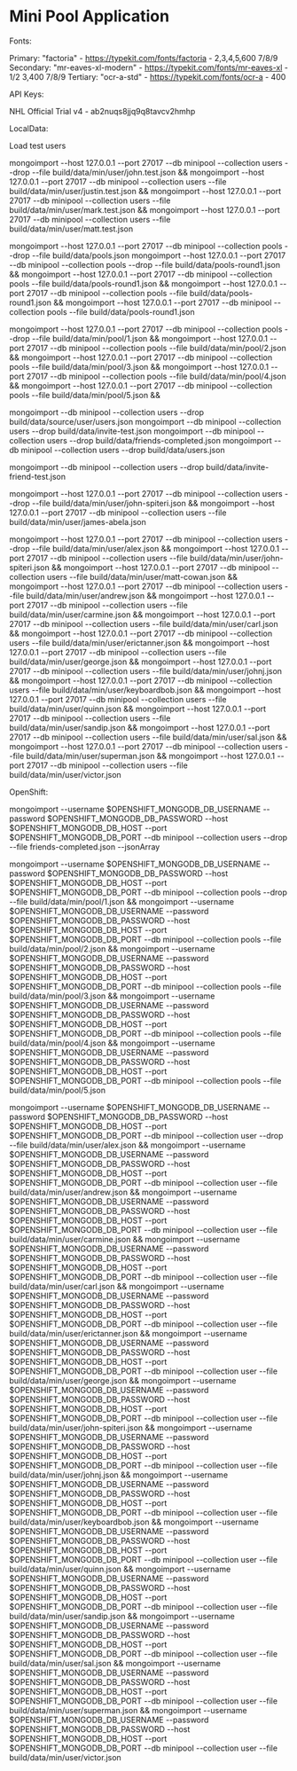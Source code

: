 # Mini Pool Application

Fonts: 

Primary: "factoria" - https://typekit.com/fonts/factoria - 2,3,4,5,600 7/8/9
Secondary: "mr-eaves-xl-modern" - https://typekit.com/fonts/mr-eaves-xl - 1/2 3,400 7/8/9
Tertiary: "ocr-a-std" - https://typekit.com/fonts/ocr-a - 400
 
API Keys:
 
NHL Official Trial v4 - ab2nuqs8jjq9q8tavcv2hmhp

LocalData:

Load test users

mongoimport --host 127.0.0.1 --port 27017 --db minipool --collection users --drop --file build/data/min/user/john.test.json &&
mongoimport --host 127.0.0.1 --port 27017 --db minipool --collection users --file build/data/min/user/justin.test.json &&
mongoimport --host 127.0.0.1 --port 27017 --db minipool --collection users --file build/data/min/user/mark.test.json &&
mongoimport --host 127.0.0.1 --port 27017 --db minipool --collection users --file build/data/min/user/matt.test.json

mongoimport --host 127.0.0.1 --port 27017 --db minipool --collection pools --drop --file build/data/pools.json
mongoimport --host 127.0.0.1 --port 27017 --db minipool --collection pools --drop --file build/data/pools-round1.json &&
mongoimport --host 127.0.0.1 --port 27017 --db minipool --collection pools --file build/data/pools-round1.json &&
mongoimport --host 127.0.0.1 --port 27017 --db minipool --collection pools --file build/data/pools-round1.json &&
mongoimport --host 127.0.0.1 --port 27017 --db minipool --collection pools --file build/data/pools-round1.json

mongoimport --host 127.0.0.1 --port 27017 --db minipool --collection pools --drop --file build/data/min/pool/1.json &&
mongoimport --host 127.0.0.1 --port 27017 --db minipool --collection pools --file build/data/min/pool/2.json &&
mongoimport --host 127.0.0.1 --port 27017 --db minipool --collection pools --file build/data/min/pool/3.json &&
mongoimport --host 127.0.0.1 --port 27017 --db minipool --collection pools --file build/data/min/pool/4.json &&
mongoimport --host 127.0.0.1 --port 27017 --db minipool --collection pools --file build/data/min/pool/5.json &&

mongoimport --db minipool --collection users --drop build/data/source/user/users.json
mongoimport --db minipool --collection users --drop build/data/invite-test.json
mongoimport --db minipool --collection users --drop build/data/friends-completed.json
mongoimport --db minipool --collection users --drop build/data/users.json

mongoimport --db minipool --collection users --drop build/data/invite-friend-test.json

mongoimport --host 127.0.0.1 --port 27017 --db minipool --collection users --drop --file build/data/min/user/john-spiteri.json &&
mongoimport --host 127.0.0.1 --port 27017 --db minipool --collection users --file build/data/min/user/james-abela.json

mongoimport --host 127.0.0.1 --port 27017 --db minipool --collection users --drop --file build/data/min/user/alex.json &&
mongoimport --host 127.0.0.1 --port 27017 --db minipool --collection users --file build/data/min/user/john-spiteri.json &&
mongoimport --host 127.0.0.1 --port 27017 --db minipool --collection users --file build/data/min/user/matt-cowan.json &&
mongoimport --host 127.0.0.1 --port 27017 --db minipool --collection users --file build/data/min/user/andrew.json &&
mongoimport --host 127.0.0.1 --port 27017 --db minipool --collection users --file build/data/min/user/carmine.json &&
mongoimport --host 127.0.0.1 --port 27017 --db minipool --collection users --file build/data/min/user/carl.json &&
mongoimport --host 127.0.0.1 --port 27017 --db minipool --collection users --file build/data/min/user/erictanner.json &&
mongoimport --host 127.0.0.1 --port 27017 --db minipool --collection users --file build/data/min/user/george.json &&
mongoimport --host 127.0.0.1 --port 27017 --db minipool --collection users --file build/data/min/user/johnj.json &&
mongoimport --host 127.0.0.1 --port 27017 --db minipool --collection users --file build/data/min/user/keyboardbob.json &&
mongoimport --host 127.0.0.1 --port 27017 --db minipool --collection users --file build/data/min/user/quinn.json &&
mongoimport --host 127.0.0.1 --port 27017 --db minipool --collection users --file build/data/min/user/sandip.json &&
mongoimport --host 127.0.0.1 --port 27017 --db minipool --collection users --file build/data/min/user/sal.json &&
mongoimport --host 127.0.0.1 --port 27017 --db minipool --collection users --file build/data/min/user/superman.json &&
mongoimport --host 127.0.0.1 --port 27017 --db minipool --collection users --file build/data/min/user/victor.json

OpenShift:

mongoimport --username $OPENSHIFT_MONGODB_DB_USERNAME --password $OPENSHIFT_MONGODB_DB_PASSWORD --host $OPENSHIFT_MONGODB_DB_HOST --port $OPENSHIFT_MONGODB_DB_PORT --db minipool --collection users --drop --file friends-completed.json --jsonArray

mongoimport --username $OPENSHIFT_MONGODB_DB_USERNAME --password $OPENSHIFT_MONGODB_DB_PASSWORD --host $OPENSHIFT_MONGODB_DB_HOST --port $OPENSHIFT_MONGODB_DB_PORT --db minipool --collection pools --drop --file build/data/min/pool/1.json &&
mongoimport --username $OPENSHIFT_MONGODB_DB_USERNAME --password $OPENSHIFT_MONGODB_DB_PASSWORD --host $OPENSHIFT_MONGODB_DB_HOST --port $OPENSHIFT_MONGODB_DB_PORT --db minipool --collection pools --file build/data/min/pool/2.json &&
mongoimport --username $OPENSHIFT_MONGODB_DB_USERNAME --password $OPENSHIFT_MONGODB_DB_PASSWORD --host $OPENSHIFT_MONGODB_DB_HOST --port $OPENSHIFT_MONGODB_DB_PORT --db minipool --collection pools --file build/data/min/pool/3.json &&
mongoimport --username $OPENSHIFT_MONGODB_DB_USERNAME --password $OPENSHIFT_MONGODB_DB_PASSWORD --host $OPENSHIFT_MONGODB_DB_HOST --port $OPENSHIFT_MONGODB_DB_PORT --db minipool --collection pools --file build/data/min/pool/4.json &&
mongoimport --username $OPENSHIFT_MONGODB_DB_USERNAME --password $OPENSHIFT_MONGODB_DB_PASSWORD --host $OPENSHIFT_MONGODB_DB_HOST --port $OPENSHIFT_MONGODB_DB_PORT --db minipool --collection pools --file build/data/min/pool/5.json

mongoimport --username $OPENSHIFT_MONGODB_DB_USERNAME --password $OPENSHIFT_MONGODB_DB_PASSWORD --host $OPENSHIFT_MONGODB_DB_HOST --port $OPENSHIFT_MONGODB_DB_PORT --db minipool --collection user --drop --file build/data/min/user/alex.json &&
mongoimport --username $OPENSHIFT_MONGODB_DB_USERNAME --password $OPENSHIFT_MONGODB_DB_PASSWORD --host $OPENSHIFT_MONGODB_DB_HOST --port $OPENSHIFT_MONGODB_DB_PORT --db minipool --collection user --file build/data/min/user/andrew.json &&
mongoimport --username $OPENSHIFT_MONGODB_DB_USERNAME --password $OPENSHIFT_MONGODB_DB_PASSWORD --host $OPENSHIFT_MONGODB_DB_HOST --port $OPENSHIFT_MONGODB_DB_PORT --db minipool --collection user --file build/data/min/user/carmine.json &&
mongoimport --username $OPENSHIFT_MONGODB_DB_USERNAME --password $OPENSHIFT_MONGODB_DB_PASSWORD --host $OPENSHIFT_MONGODB_DB_HOST --port $OPENSHIFT_MONGODB_DB_PORT --db minipool --collection user --file build/data/min/user/carl.json &&
mongoimport --username $OPENSHIFT_MONGODB_DB_USERNAME --password $OPENSHIFT_MONGODB_DB_PASSWORD --host $OPENSHIFT_MONGODB_DB_HOST --port $OPENSHIFT_MONGODB_DB_PORT --db minipool --collection user --file build/data/min/user/erictanner.json &&
mongoimport --username $OPENSHIFT_MONGODB_DB_USERNAME --password $OPENSHIFT_MONGODB_DB_PASSWORD --host $OPENSHIFT_MONGODB_DB_HOST --port $OPENSHIFT_MONGODB_DB_PORT --db minipool --collection user --file build/data/min/user/george.json &&
mongoimport --username $OPENSHIFT_MONGODB_DB_USERNAME --password $OPENSHIFT_MONGODB_DB_PASSWORD --host $OPENSHIFT_MONGODB_DB_HOST --port $OPENSHIFT_MONGODB_DB_PORT --db minipool --collection user --file build/data/min/user/john-spiteri.json &&
mongoimport --username $OPENSHIFT_MONGODB_DB_USERNAME --password $OPENSHIFT_MONGODB_DB_PASSWORD --host $OPENSHIFT_MONGODB_DB_HOST --port $OPENSHIFT_MONGODB_DB_PORT --db minipool --collection user --file build/data/min/user/johnj.json &&
mongoimport --username $OPENSHIFT_MONGODB_DB_USERNAME --password $OPENSHIFT_MONGODB_DB_PASSWORD --host $OPENSHIFT_MONGODB_DB_HOST --port $OPENSHIFT_MONGODB_DB_PORT --db minipool --collection user --file build/data/min/user/keyboardbob.json &&
mongoimport --username $OPENSHIFT_MONGODB_DB_USERNAME --password $OPENSHIFT_MONGODB_DB_PASSWORD --host $OPENSHIFT_MONGODB_DB_HOST --port $OPENSHIFT_MONGODB_DB_PORT --db minipool --collection user --file build/data/min/user/quinn.json &&
mongoimport --username $OPENSHIFT_MONGODB_DB_USERNAME --password $OPENSHIFT_MONGODB_DB_PASSWORD --host $OPENSHIFT_MONGODB_DB_HOST --port $OPENSHIFT_MONGODB_DB_PORT --db minipool --collection user --file build/data/min/user/sandip.json &&
mongoimport --username $OPENSHIFT_MONGODB_DB_USERNAME --password $OPENSHIFT_MONGODB_DB_PASSWORD --host $OPENSHIFT_MONGODB_DB_HOST --port $OPENSHIFT_MONGODB_DB_PORT --db minipool --collection user --file build/data/min/user/sal.json &&
mongoimport --username $OPENSHIFT_MONGODB_DB_USERNAME --password $OPENSHIFT_MONGODB_DB_PASSWORD --host $OPENSHIFT_MONGODB_DB_HOST --port $OPENSHIFT_MONGODB_DB_PORT --db minipool --collection user --file build/data/min/user/superman.json &&
mongoimport --username $OPENSHIFT_MONGODB_DB_USERNAME --password $OPENSHIFT_MONGODB_DB_PASSWORD --host $OPENSHIFT_MONGODB_DB_HOST --port $OPENSHIFT_MONGODB_DB_PORT --db minipool --collection user --file build/data/min/user/victor.json